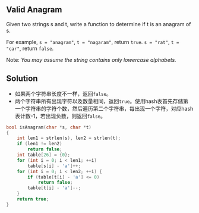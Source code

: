 ## Valid Anagram

Given two strings s and t, write a function to determine if t is an anagram of s.

For example,
`s = "anagram"`, `t = "nagaram"`, return `true`.
`s = "rat"`, `t = "car"`, return `false`.

Note:
*You may assume the string contains only lowercase alphabets.*

## Solution

* 如果两个字符串长度不一样，返回`false`。
* 两个字符串所有出现字符以及数量相同，返回`true`。使用hash表首先存储第一个字符串的字符个数，然后遍历第二个字符串，每出现一个字符，对应hash表计数-1，若出现负数，则返回`false`。

```c
bool isAnagram(char *s, char *t)
{
	int len1 = strlen(s), len2 = strlen(t);
	if (len1 != len2)
		return false;
	int table[26] = {0};
	for (int i = 0; i < len1; ++i)
		table[s[i] - 'a']++;
	for (int i = 0; i < len2; ++i) {
		if (table[t[i] - 'a'] <= 0)
			return false;
		table[t[i] - 'a']--;
	}
	return true;
}
```
